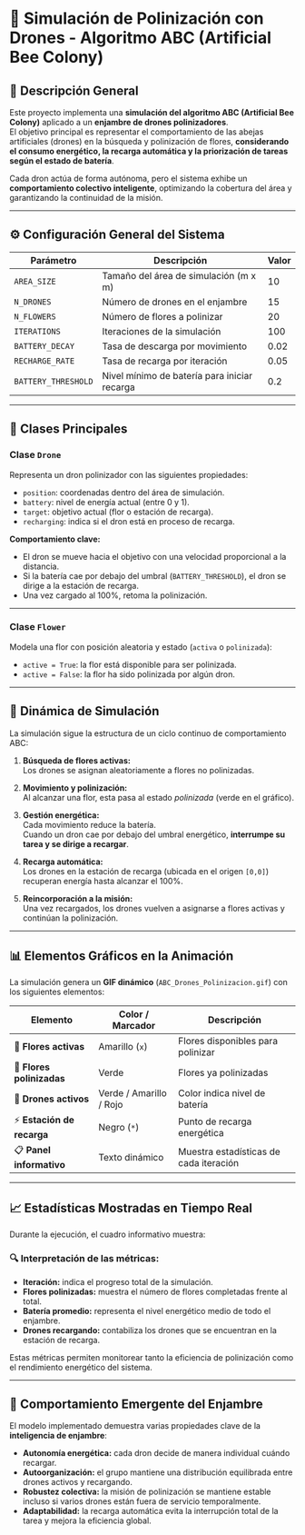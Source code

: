 # 🐝 Simulación de Polinización con Drones - Algoritmo ABC (Artificial Bee Colony)

## 📘 Descripción General

Este proyecto implementa una **simulación del algoritmo ABC (Artificial Bee Colony)** aplicado a un **enjambre de drones polinizadores**.  
El objetivo principal es representar el comportamiento de las abejas artificiales (drones) en la búsqueda y polinización de flores, **considerando el consumo energético, la recarga automática y la priorización de tareas según el estado de batería**.

Cada dron actúa de forma autónoma, pero el sistema exhibe un **comportamiento colectivo inteligente**, optimizando la cobertura del área y garantizando la continuidad de la misión.

---

## ⚙️ Configuración General del Sistema

| Parámetro | Descripción | Valor |
|------------|--------------|--------|
| `AREA_SIZE` | Tamaño del área de simulación (m x m) | 10 |
| `N_DRONES` | Número de drones en el enjambre | 15 |
| `N_FLOWERS` | Número de flores a polinizar | 20 |
| `ITERATIONS` | Iteraciones de la simulación | 100 |
| `BATTERY_DECAY` | Tasa de descarga por movimiento | 0.02 |
| `RECHARGE_RATE` | Tasa de recarga por iteración | 0.05 |
| `BATTERY_THRESHOLD` | Nivel mínimo de batería para iniciar recarga | 0.2 |

---

## 🚁 Clases Principales

### **Clase `Drone`**
Representa un dron polinizador con las siguientes propiedades:
- `position`: coordenadas dentro del área de simulación.
- `battery`: nivel de energía actual (entre 0 y 1).
- `target`: objetivo actual (flor o estación de recarga).
- `recharging`: indica si el dron está en proceso de recarga.

**Comportamiento clave:**
- El dron se mueve hacia el objetivo con una velocidad proporcional a la distancia.
- Si la batería cae por debajo del umbral (`BATTERY_THRESHOLD`), el dron se dirige a la estación de recarga.
- Una vez cargado al 100%, retoma la polinización.

---

### **Clase `Flower`**
Modela una flor con posición aleatoria y estado (`activa` o `polinizada`):
- `active = True`: la flor está disponible para ser polinizada.
- `active = False`: la flor ha sido polinizada por algún dron.

---

## 🔄 Dinámica de Simulación

La simulación sigue la estructura de un ciclo continuo de comportamiento ABC:

1. **Búsqueda de flores activas:**  
   Los drones se asignan aleatoriamente a flores no polinizadas.

2. **Movimiento y polinización:**  
   Al alcanzar una flor, esta pasa al estado *polinizada* (verde en el gráfico).

3. **Gestión energética:**  
   Cada movimiento reduce la batería.  
   Cuando un dron cae por debajo del umbral energético, **interrumpe su tarea y se dirige a recargar**.

4. **Recarga automática:**  
   Los drones en la estación de recarga (ubicada en el origen `[0,0]`) recuperan energía hasta alcanzar el 100%.

5. **Reincorporación a la misión:**  
   Una vez recargados, los drones vuelven a asignarse a flores activas y continúan la polinización.

---

## 📊 Elementos Gráficos en la Animación

La simulación genera un **GIF dinámico** (`ABC_Drones_Polinizacion.gif`) con los siguientes elementos:

| Elemento | Color / Marcador | Descripción |
|-----------|------------------|--------------|
| 🌼 **Flores activas** | Amarillo (`x`) | Flores disponibles para polinizar |
| 🌿 **Flores polinizadas** | Verde | Flores ya polinizadas |
| 🚁 **Drones activos** | Verde / Amarillo / Rojo | Color indica nivel de batería |
| ⚡ **Estación de recarga** | Negro (`*`) | Punto de recarga energética |
| 📋 **Panel informativo** | Texto dinámico | Muestra estadísticas de cada iteración |

---

## 📈 Estadísticas Mostradas en Tiempo Real

Durante la ejecución, el cuadro informativo muestra:


### 🔍 Interpretación de las métricas:

- **Iteración:** indica el progreso total de la simulación.  
- **Flores polinizadas:** muestra el número de flores completadas frente al total.  
- **Batería promedio:** representa el nivel energético medio de todo el enjambre.  
- **Drones recargando:** contabiliza los drones que se encuentran en la estación de recarga.  

Estas métricas permiten monitorear tanto la eficiencia de polinización como el rendimiento energético del sistema.

---

## 🧠 Comportamiento Emergente del Enjambre

El modelo implementado demuestra varias propiedades clave de la **inteligencia de enjambre**:

- **Autonomía energética:** cada dron decide de manera individual cuándo recargar.  
- **Autoorganización:** el grupo mantiene una distribución equilibrada entre drones activos y recargando.  
- **Robustez colectiva:** la misión de polinización se mantiene estable incluso si varios drones están fuera de servicio temporalmente.  
- **Adaptabilidad:** la recarga automática evita la interrupción total de la tarea y mejora la eficiencia global.



